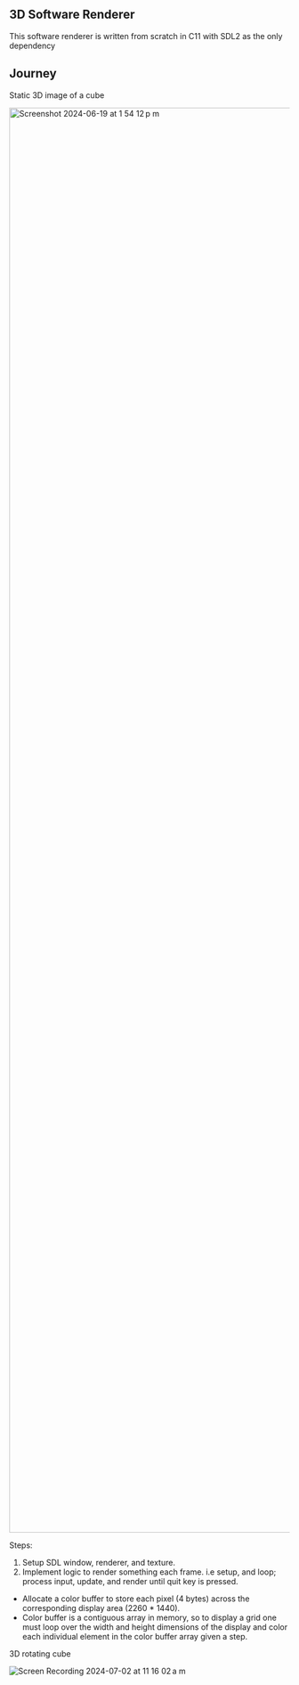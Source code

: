 ## 3D Software Renderer

This software renderer is written from scratch in C11 with SDL2 as the only dependency

## Journey

Static 3D image of a cube

<img width="2560" alt="Screenshot 2024-06-19 at 1 54 12 p m" src="https://github.com/Petergtzz/renderer/assets/100330366/401767c5-0181-4a16-b004-0c42924e0b39">

Steps:
1. Setup SDL window, renderer, and texture.
2. Implement logic to render something each frame. i.e setup, and loop; process input, update, and render until quit key is pressed. 
-  Allocate a color buffer to store each pixel (4 bytes) across the corresponding display area (2260 * 1440).
-  Color buffer is a contiguous array in memory, so to display a grid one must loop over the width and height dimensions of the display and color each individual element in the color buffer array given a step.


3D rotating cube

![Screen Recording 2024-07-02 at 11 16 02 a m](https://github.com/Petergtzz/renderer/assets/100330366/a4d97ccd-e57d-4cdc-886b-c7afaf8d1994)


